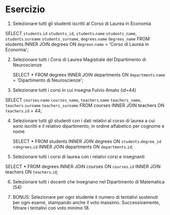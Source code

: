 # Esercizio

1. Selezionare tutti gli studenti iscritti al Corso di Laurea in Economia

SELECT
`students`.`id` `students_id`,
`students`.`name` `students_name`,
`students`.`surname` `students_surname`,
`degrees`.`name` `degrees_name`
FROM students
INNER JOIN degrees
ON `degrees`.`name` = 'Corso di Laurea in Economia';

2. Selezionare tutti i Corsi di Laurea Magistrale del Dipartimento di
   Neuroscienze

   SELECT \*
   FROM degrees
   INNER JOIN departments
   ON `departments`.`name` = 'Dipartimento di Neuroscienze';

3. Selezionare tutti i corsi in cui insegna Fulvio Amato (id=44)

SELECT
`courses`.`name` `courses_name`,
`teachers`.`name` `teachers_name`,
`teachers`.`surname` `teachers_surname`
FROM courses
INNER JOIN teachers
ON `teachers`.`id` = 44;

4. Selezionare tutti gli studenti con i dati relativi al corso di laurea a cui
   sono iscritti e il relativo dipartimento, in ordine alfabetico per cognome e
   nome

   SELECT \*
   FROM students
   INNER JOIN degrees
   ON `students`.`degree_id` =`degrees`.`id`
   INNER JOIN departments
   ON `departments`.`id`;

5. Selezionare tutti i corsi di laurea con i relativi corsi e insegnanti

SELECT \*
FROM degrees
INNER JOIN courses
ON `courses`.`id`
INNER JOIN teachers
ON `teachers`.`id`;

6. Selezionare tutti i docenti che insegnano nel Dipartimento di
   Matematica (54)

7. BONUS: Selezionare per ogni studente il numero di tentativi sostenuti
   per ogni esame, stampando anche il voto massimo. Successivamente,
   filtrare i tentativi con voto minimo 18.
